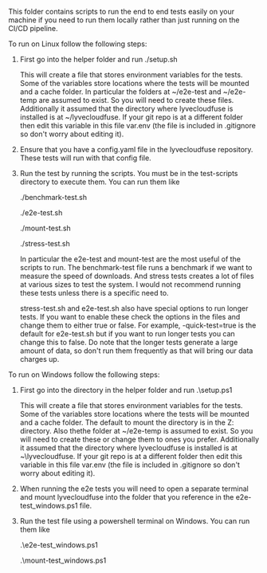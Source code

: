 This folder contains scripts to run the end to end tests easily
on your machine if you need to run them locally rather than just
running on the CI/CD pipeline.

To run on Linux follow the following steps:

1. First go into the helper folder and run
   ./setup.sh
   
   This will create a file that stores environment variables for the
   tests. Some of the variables store locations where the tests will
   be mounted and a cache folder. In particular the folders at
   ~/e2e-test  and  ~/e2e-temp are assumed to exist. So you will need
   to create these files. Additionally it assumed that the directory
   where lyvecloudfuse is installed is at ~/lyvecloudfuse. If your
   git repo is at a different folder then edit this variable in this
   file var.env (the file is included in .gitignore so don't worry about
   editing it).

2. Ensure that you have a config.yaml file in the lyvecloudfuse 
   repository. These tests will run with that config file.

3. Run the test by running the scripts. You must be in the test-scripts
   directory to execute them. You can run them like

   ./benchmark-test.sh

   ./e2e-test.sh

   ./mount-test.sh

   ./stress-test.sh


   In particular the e2e-test and mount-test are the most useful of the
   scripts to run. The benchmark-test file runs a benchmark if we want
   to measure the speed of downloads. And stress tests creates a lot
   of files at various sizes to test the system. I would not recommend
   running these tests unless there is a specific need to.

   stress-test.sh and e2e-test.sh also have special options to run
   longer tests. If you want to enable these check the options in the files
   and change them to either true or false. For example, -quick-test=true
   is the default for e2e-test.sh but if you want to run longer tests
   you can change this to false. Do note that the longer tests generate a
   large amount of data, so don't run them frequently as that will bring
   our data charges up.

To run on Windows follow the following steps:

1. First go into the directory in the helper folder and run
   .\setup.ps1

   This will create a file that stores environment variables for the
   tests. Some of the variables store locations where the tests will
   be mounted and a cache folder. The default to mount the directory is
   in the Z: directory. Also thethe folder at ~/e2e-temp is assumed to exist. 
   So you will need to create these or change them to ones you prefer. 
   Additionally it assumed that the directory where lyvecloudfuse is 
   installed is at ~\lyvecloudfuse. If your git repo is at a different 
   folder then edit this variable in this file var.env (the file is included 
   in .gitignore so don't worry about editing it).

2. When running the e2e tests you will need to open a separate terminal and mount lyvecloudfuse
   into the folder that you reference in the e2e-test_windows.ps1 file.

3. Run the test file using a powershell terminal on Windows. You can run them like

   .\e2e-test_windows.ps1

   .\mount-test_windows.ps1
